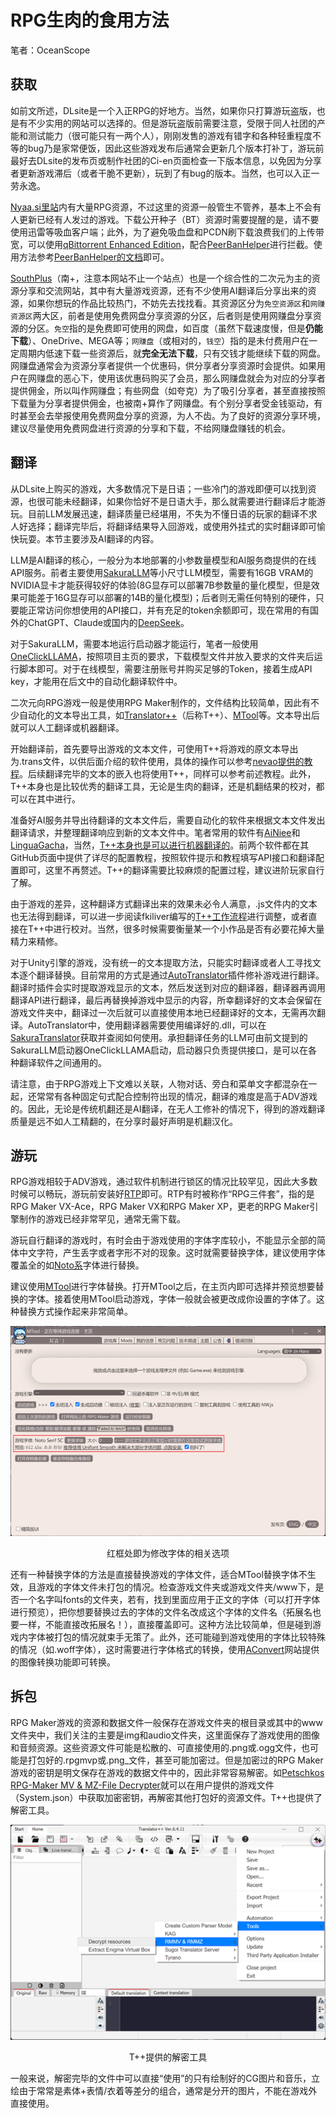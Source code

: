 # RPG生肉的食用方法
笔者：OceanScope
## 获取
如前文所述，DLsite是一个入正RPG的好地方。当然，如果你只打算游玩盗版，也是有不少实用的网站可以选择的。但是游玩盗版前需要注意，受限于同人社团的产能和测试能力（很可能只有一两个人），刚刚发售的游戏有错字和各种轻重程度不等的bug乃是家常便饭，因此这些游戏发布后通常会更新几个版本打补丁，游玩前最好去DLsite的发布页或制作社团的Ci-en页面检查一下版本信息，以免因为分享者更新游戏滞后（或者干脆不更新），玩到了有bug的版本。当然，也可以入正一劳永逸。

[Nyaa.si里站](https://sukebei.nyaa.si/)内有大量RPG资源，不过这里的资源一般管生不管养，基本上不会有人更新已经有人发过的游戏。下载公开种子（BT）资源时需要提醒的是，请不要使用迅雷等吸血客户端；此外，为了避免吸血盘和PCDN刷下载浪费我们的上传带宽，可以使用[qBittorrent Enhanced Edition](https://github.com/c0re100/qBittorrent-Enhanced-Edition)，配合[PeerBanHelper](https://github.com/PBH-BTN/PeerBanHelper)进行拦截。使用方法参考[PeerBanHelper的文档](https://docs.pbh-btn.com/docs/intro)即可。

[SouthPlus](https://summer-plus.net)（南+，注意本网站不止一个站点）也是一个综合性的二次元为主的资源分享和交流网站，其中有大量游戏资源，还有不少使用AI翻译后分享出来的资源，如果你想玩的作品比较热门，不妨先去找找看。其资源区分为`免空资源区`和`网赚资源区`两大区，前者是使用免费网盘分享资源的分区，后者则是使用网赚盘分享资源的分区。`免空`指的是免费即可使用的网盘，如百度（虽然下载速度慢，但是**仍能下载**）、OneDrive、MEGA等；`网赚盘`（或相对的，`钱空`）指的是未付费用户在一定周期内低速下载一些资源后，就**完全无法下载**，只有交钱才能继续下载的网盘。网赚盘通常会为资源分享者提供一个优惠码，供分享者分享资源时会提供。如果用户在网赚盘的恶心下，使用该优惠码购买了会员，那么网赚盘就会为对应的分享者提供佣金，所以叫作网赚盘；有些网盘（如夸克）为了吸引分享者，甚至直接按照下载量为分享者提供佣金，也被南+算作了网赚盘。有个别分享者受金钱驱动，有时甚至会去举报使用免费网盘分享的资源，为人不齿。为了良好的资源分享环境，建议尽量使用免费网盘进行资源的分享和下载，不给网赚盘赚钱的机会。
## 翻译
从DLsite上购买的游戏，大多数情况下是日语；一些冷门的游戏即便可以找到资源，也很可能未经翻译，如果你恰好不是日语大手，那么就需要进行翻译后才能游玩。目前LLM发展迅速，翻译质量已经堪用，不失为不懂日语的玩家的翻译不求人好选择；翻译完毕后，将翻译结果导入回游戏，或使用外挂式的实时翻译即可愉快玩耍。本节主要涉及AI翻译的内容。

LLM是AI翻译的核心，一般分为本地部署的小参数量模型和AI服务商提供的在线API服务。前者主要使用[SakuraLLM](https://github.com/SakuraLLM/SakuraLLM)等小尺寸LLM模型，需要有16GB VRAM的NVIDIA显卡才能获得较好的体验(8G显存可以部署7B参数量的量化模型，但是效果可能差于16G显存可以部署的14B的量化模型)；后者则无需任何特别的硬件，只要能正常访问你想使用的API接口，并有充足的token余额即可，现在常用的有国外的ChatGPT、Claude或国内的[DeepSeek](https://platform.deepseek.com/)。

对于SakuraLLM，需要本地运行启动器才能运行，笔者一般使用[OneClickLLAMA](https://github.com/neavo/OneClickLLAMA)，按照项目主页的要求，下载模型文件并放入要求的文件夹后运行脚本即可。对于在线模型，需要注册账号并购买足够的Token，接着生成API key，才能用在后文中的自动化翻译软件中。

二次元向RPG游戏一般是使用RPG Maker制作的，文件结构比较简单，因此有不少自动化的文本导出工具，如[Translator++](https://www.patreon.com/posts/download-public-103339245)（后称T++）、[MTool](https://mtool.app/?lang=chs)等。文本导出后就可以人工翻译或机器翻译。

开始翻译前，首先要导出游戏的文本文件，可使用T++将游戏的原文本导出为.trans文件，以供后面介绍的软件使用，具体的操作可以参考[nevao提供的教程](https://github.com/neavo/LinguaGacha/wiki/BestPracticeForRPGMaker)。后续翻译完毕的文本的嵌入也将使用T++，同样可以参考前述教程。此外，T++本身也是比较优秀的翻译工具，无论是生肉的翻译，还是机翻结果的校对，都可以在其中进行。

准备好AI服务并导出待翻译的文本文件后，需要自动化的软件来根据文本文件发出翻译请求，并整理翻译响应到新的文本文件中。笔者常用的软件有[AiNiee](https://github.com/NEKOparapa/AiNiee)和[LinguaGacha](https://github.com/neavo/LinguaGacha)，当然，[T++本身也是可以进行机器翻译的](https://github.com/fkiliver/RPGMaker_LLM_Translator/wiki/Translator--%E9%83%A8%E7%BD%B2%E6%B5%81%E7%A8%8B)。前两个软件都在其GitHub页面中提供了详尽的配置教程，按照软件提示和教程填写API接口和翻译配置即可，这里不再赘述。T++的翻译需要比较麻烦的配置过程，建议进阶玩家自行了解。

由于游戏的差异，这种翻译方式翻译出来的效果未必令人满意，.js文件内的文本也无法得到翻译，可以进一步阅读fkiliver编写的[T++工作流程](https://github.com/fkiliver/RPGMaker_LLM_Translator/tree/main/Translator%2B%2B)进行调整，或者直接在T++中进行校对。当然，很多时候需要衡量某一个小作品是否有必要花掉大量精力来精修。

对于Unity引擎的游戏，没有统一的文本提取方法，只能实时翻译或者人工寻找文本逐个翻译替换。目前常用的方式是通过[AutoTranslator](https://github.com/bbepis/XUnity.AutoTranslator/releases)插件修补游戏进行翻译。翻译时插件会实时提取游戏显示的文本，然后发送到对应的翻译器，翻译器再调用翻译API进行翻译，最后再替换掉游戏中显示的内容，所幸翻译好的文本会保留在游戏文件夹中，翻译过一次后就可以直接使用本地已经翻译好的文本，无需再次翻译。AutoTranslator中，使用翻译器需要使用编译好的.dll，可以在[SakuraTranslator](https://github.com/fkiliver/SakuraTranslator)获取并查阅如何使用。承担翻译任务的LLM可由前文提到的SakuraLLM启动器OneClickLLAMA启动，启动器只负责提供接口，是可以在各种翻译软件之间通用的。

请注意，由于RPG游戏上下文难以关联，人物对话、旁白和菜单文字都混杂在一起，还常常有各种固定句式配合控制符出现的情况，翻译的难度是高于ADV游戏的。因此，无论是传统机翻还是AI翻译，在无人工修补的情况下，得到的游戏翻译质量是远不如人工精翻的，在分享时最好声明是机翻汉化。
## 游玩
RPG游戏相较于ADV游戏，通过软件机制进行锁区的情况比较罕见，因此大多数时候可以畅玩，游玩前安装好[RTP](https://www.rpgmakerweb.com/run-time-package)即可。RTP有时被称作“RPG三件套”，指的是RPG Maker VX-Ace，RPG Maker VX和RPG Maker XP，更老的RPG Maker引擎制作的游戏已经非常罕见，通常无需下载。

游玩自行翻译的游戏时，有时会由于游戏使用的字体字库较小，不能显示全部的简体中文字符，产生丢字或者字形不对的现象。这时就需要替换字体，建议使用字体覆盖全的如[Noto系](https://github.com/notofonts/noto-cjk/releases/)字体进行替换。

建议使用[MTool](https://mtool.app/?lang=chs)进行字体替换。打开MTool之后，在主页内即可选择并预览想要替换的字体。接着使用MTool启动游戏，字体一般就会被更改成你设置的字体了。这种替换方式操作起来非常简单。

<center>

![MTool界面](./res/03/MTool.png)

红框处即为修改字体的相关选项
</center>

还有一种替换字体的方法是直接替换游戏的字体文件，适合MTool替换字体不生效，且游戏的字体文件未打包的情况。检查游戏文件夹或游戏文件夹/www下，是否一个名字叫fonts的文件夹，若有，找到里面应用于正文的字体（可以打开字体进行预览），把你想要替换过去的字体的文件名改成这个字体的文件名（拓展名也要一样，不能直接改拓展名！），直接覆盖即可。这种方法比较简单，但是碰到游戏内字体被打包的情况就束手无策了。此外，还可能碰到游戏使用的字体比较特殊的情况（如.woff字体），这时需要进行字体格式的转换，使用[AConvert](https://www.aconvert.com/image/)网站提供的图像转换功能即可转换。
## 拆包
RPG Maker游戏的资源和数据文件一般保存在游戏文件夹的根目录或其中的www文件夹中，我们关注的主要是img和audio文件夹，这里面保存了游戏使用的图像和音频资源。这些资源文件可能是松散的、可直接使用的.png或.ogg文件，也可能是打包好的.rpgmvp或.png_文件，甚至可能加密过。但是加密过的RPG Maker游戏的密钥是明文保存在游戏的数据文件中的，因此非常容易解密。如[Petschkos RPG-Maker MV & MZ-File Decrypter](https://petschko.org/tools/mv_decrypter/index.html)就可以在用户提供的游戏文件（System.json）中获取加密密钥，再解密其他打包好的资源文件。T++也提供了解密工具。

<center>

![T++界面](./res/03/T++.png)

T++提供的解密工具 
</center>

一般来说，解密完毕的文件中可以直接“使用”的只有绘制好的CG图片和音乐，立绘由于常常是素体+表情/衣着等差分的组合，通常是分开的图片，不能在游戏外直接使用。
